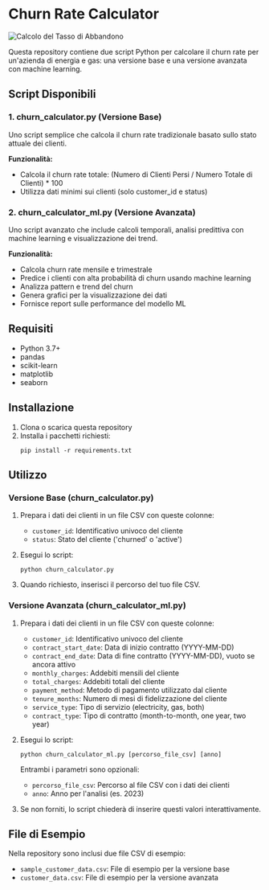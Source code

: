 # Churn Rate Calculator

![Calcolo del Tasso di Abbandono](assets/images/Calcolo_Tasso_di_Abbandono.png)

Questa repository contiene due script Python per calcolare il churn rate per un'azienda di energia e gas: una versione base e una versione avanzata con machine learning.

## Script Disponibili

### 1. churn_calculator.py (Versione Base)
Uno script semplice che calcola il churn rate tradizionale basato sullo stato attuale dei clienti.

**Funzionalità:**
- Calcola il churn rate totale: (Numero di Clienti Persi / Numero Totale di Clienti) * 100
- Utilizza dati minimi sui clienti (solo customer_id e status)

### 2. churn_calculator_ml.py (Versione Avanzata)
Uno script avanzato che include calcoli temporali, analisi predittiva con machine learning e visualizzazione dei trend.

**Funzionalità:**
- Calcola churn rate mensile e trimestrale
- Predice i clienti con alta probabilità di churn usando machine learning
- Analizza pattern e trend del churn
- Genera grafici per la visualizzazione dei dati
- Fornisce report sulle performance del modello ML

## Requisiti

- Python 3.7+
- pandas
- scikit-learn
- matplotlib
- seaborn

## Installazione

1. Clona o scarica questa repository
2. Installa i pacchetti richiesti:
   ```
   pip install -r requirements.txt
   ```

## Utilizzo

### Versione Base (churn_calculator.py)

1. Prepara i dati dei clienti in un file CSV con queste colonne:
   - `customer_id`: Identificativo univoco del cliente
   - `status`: Stato del cliente ('churned' o 'active')

2. Esegui lo script:
   ```
   python churn_calculator.py
   ```

3. Quando richiesto, inserisci il percorso del tuo file CSV.

### Versione Avanzata (churn_calculator_ml.py)

1. Prepara i dati dei clienti in un file CSV con queste colonne:
   - `customer_id`: Identificativo univoco del cliente
   - `contract_start_date`: Data di inizio contratto (YYYY-MM-DD)
   - `contract_end_date`: Data di fine contratto (YYYY-MM-DD), vuoto se ancora attivo
   - `monthly_charges`: Addebiti mensili del cliente
   - `total_charges`: Addebiti totali del cliente
   - `payment_method`: Metodo di pagamento utilizzato dal cliente
   - `tenure_months`: Numero di mesi di fidelizzazione del cliente
   - `service_type`: Tipo di servizio (electricity, gas, both)
   - `contract_type`: Tipo di contratto (month-to-month, one year, two year)

2. Esegui lo script:
   ```
   python churn_calculator_ml.py [percorso_file_csv] [anno]
   ```
   
   Entrambi i parametri sono opzionali:
   - `percorso_file_csv`: Percorso al file CSV con i dati dei clienti
   - `anno`: Anno per l'analisi (es. 2023)

3. Se non forniti, lo script chiederà di inserire questi valori interattivamente.

## File di Esempio

Nella repository sono inclusi due file CSV di esempio:
- `sample_customer_data.csv`: File di esempio per la versione base
- `customer_data.csv`: File di esempio per la versione avanzata